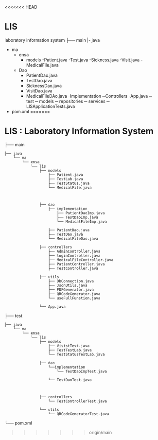 <<<<<<< HEAD
# LIS
laboratory information system
├── main
|- java
   - ma
      - ensa
          - models
                 -Patient.java
                 -Test.java
                 -Sickness.java
                 -Visit.java
                 -MedicalFile.java
      - Dao
         - PatientDao.java
         - TestDao.java
         - SicknessDao.java
         - VisitDao.java
         - MedicalFileDAo.java
       -Implementation
    ─Controllers
-App.java
 ─ test
        ─ models
        ─ repositories
        ─ services
        ─ LISApplicationTests.java
- pom.xml
=======
# LIS : Laboratory Information System

├── main

    ├── java
        └── ma
            └── ensa
                └── lis
                    ├── models
                        ├── Patient.java
                        ├── TestLab.java
                        ├── TestStatus.java
                        └── MedicalFile.java

                

                    ├── dao
                        ├── implementation
                            ├── PatientDaoImp.java
                            ├── TestDaoImp.java
                            └── MedicalFileImp.java

                        ├── PatientDao.java
                        ├── TestDao.java
                        └── MedicalFileDao.java

                    ├── controllers
                        ├── AdminController.java
                        ├── loginController.java
                        ├── MedicalFileController.java
                        ├── PatientController.java
                        ├── TestController.java
                    
                    ├── utils
                        ├── DbConnection.java
                        ├── JsonUtils.java
                        ├── PDFGenerator.java
                        ├── QRCodeGenerator.java
                        └── useFullFunstion.java

                    └── App.java

├── test 
    
    ├── java
        └── ma
            └── ensa
                └── lis
                    ├── models
                        ├── VisistTest.java
                        ├── TestTestLab.java
                        └── TestStatusTestLab.java

                    ├── dao
                        └──implementation
                            └── TestDaoImpTest.java

                        └── TestDaoTest.java



                    ├── controllers
                        └── TestControllerTest.java
                    
                    └── utils
                        └── QRCodeGeneratorTest.java


└── pom.xml

>>>>>>> origin/main
